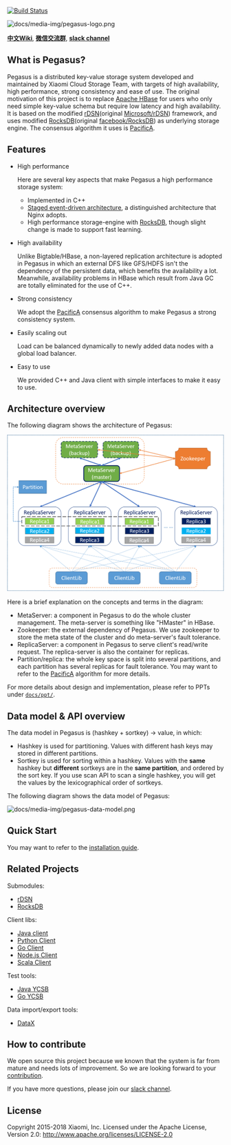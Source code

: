 [![Build Status](https://travis-ci.org/XiaoMi/pegasus.svg?branch=master)](https://travis-ci.org/XiaoMi/pegasus)

![docs/media-img/pegasus-logo.png](docs/media-img/pegasus-logo.png)

[**中文Wiki**](https://github.com/xiaomi/pegasus/wiki), [**微信交流群**](https://github.com/XiaoMi/pegasus/wiki/%E5%85%B3%E4%BA%8E%E6%88%91%E4%BB%AC), [**slack channel**](https://join.slack.com/t/pegasus-kv/shared_invite/enQtMjcyMjQzOTk4Njk1LWVkMjlkMGE5Mzg1Y2M3MDc0NGYyYzQ5YzYyMGE0ZjlhMDMyNjU1ZGViYzdjZmUwNjVmNGE0ZDdkMWJiN2Q1MDY)

## What is Pegasus?

Pegasus is a distributed key-value storage system developed and maintained by Xiaomi Cloud Storage Team, with targets of
high availability, high performance, strong consistency and ease of use. The original motivation of this project is to replace
[Apache HBase](https://hbase.apache.org/) for users who only need simple key-value schema but require low latency and high availability.
It is based on the modified [rDSN](https://github.com/XiaoMi/rdsn)(original [Microsoft/rDSN](https://github.com/Microsoft/rDSN)) framework,
and uses modified [RocksDB](https://github.com/xiaomi/pegasus-rocksdb)(original [facebook/RocksDB](https://github.com/facebook/rocksdb)) as underlying storage engine.
The consensus algorithm it uses is [PacificA](https://www.microsoft.com/en-us/research/publication/pacifica-replication-in-log-based-distributed-storage-systems/).

## Features

* High performance

  Here are several key aspects that make Pegasus a high performance storage system: 
     - Implemented in C++
     - [Staged event-driven architecture](https://en.wikipedia.org/wiki/Staged_event-driven_architecture), a distinguished architecture that Nginx adopts.
     - High performance storage-engine with [RocksDB](https://github.com/facebook/rocksdb), though slight change is made to support fast learning.

* High availability

  Unlike Bigtable/HBase, a non-layered replication architecture is adopted in Pegasus in which an external DFS like GFS/HDFS isn't the dependency of the persistent data, which benefits the availability a lot. Meanwhile, availability problems in HBase which result from Java GC are totally eliminated for the use of C++.

* Strong consistency

  We adopt the [PacificA](https://www.microsoft.com/en-us/research/publication/pacifica-replication-in-log-based-distributed-storage-systems/#) consensus algorithm to make Pegasus a strong consistency system.

* Easily scaling out

  Load can be balanced dynamically to newly added data nodes with a global load balancer.

* Easy to use

  We provided C++ and Java client with simple interfaces to make it easy to use.

## Architecture overview

The following diagram shows the architecture of Pegasus:

![docs/media-img/pegasus-architecture-overview.png](docs/media-img/pegasus-architecture-overview.png)

Here is a brief explanation on the concepts and terms in the diagram:

* MetaServer: a component in Pegasus to do the whole cluster management. The meta-server is something like "HMaster" in HBase.
* Zookeeper: the external dependency of Pegasus. We use zookeeper to store the meta state of the cluster and do meta-server's fault tolerance.
* ReplicaServer: a component in Pegasus to serve client's read/write request. The replica-server is also the container for replicas.
* Partition/replica: the whole key space is split into several partitions, and each partition has several replicas for fault tolerance. You may want to refer to the [PacificA](https://www.microsoft.com/en-us/research/publication/pacifica-replication-in-log-based-distributed-storage-systems/#) algorithm for more details.

For more details about design and implementation, please refer to PPTs under [`docs/ppt/`](docs/ppt/).

## Data model & API overview

The data model in Pegasus is (hashkey + sortkey) -> value, in which:
* Hashkey is used for partitioning. Values with different hash keys may stored in different partitions.
* Sortkey is used for sorting within a hashkey. Values with the **same** hashkey but **different** sortkeys are in the **same partition**, and ordered by the sort key. If you use scan API to scan a single hashkey, you will get the values by the lexicographical order of sortkeys.

The following diagram shows the data model of Pegasus:

![docs/media-img/pegasus-data-model.png](docs/media-img/pegasus-data-model.png)

## Quick Start

You may want to refer to the [installation guide](docs/installation.md).

## Related Projects

Submodules:
* [rDSN](https://github.com/xiaomi/rdsn)
* [RocksDB](https://github.com/xiaomi/pegasus-rocksdb)

Client libs:
* [Java client](https://github.com/xiaomi/pegasus-java-client)
* [Python Client](https://github.com/xiaomi/pegasus-python-client)
* [Go Client](https://github.com/xiaomi/pegasus-go-client)
* [Node.js Client](https://github.com/xiaomi/pegasus-nodejs-client)
* [Scala Client](https://github.com/xiaomi/pegasus-scala-client)

Test tools:
* [Java YCSB](https://github.com/xiaomi/pegasus-YCSB)
* [Go YCSB](https://github.com/xiaomi/pegasus-YCSB-go)

Data import/export tools:
* [DataX](https://github.com/xiaomi/pegasus-datax)

## How to contribute

We open source this project because we known that the system is far from mature and needs lots of
improvement. So we are looking forward to your [contribution](docs/contribution.md).

If you have more questions, please join our [slack channel](https://join.slack.com/t/pegasus-kv/shared_invite/enQtMjcyMjQzOTk4Njk1LWVkMjlkMGE5Mzg1Y2M3MDc0NGYyYzQ5YzYyMGE0ZjlhMDMyNjU1ZGViYzdjZmUwNjVmNGE0ZDdkMWJiN2Q1MDY).

## License

Copyright 2015-2018 Xiaomi, Inc. Licensed under the Apache License, Version 2.0:
http://www.apache.org/licenses/LICENSE-2.0

